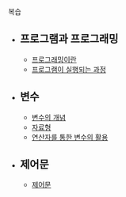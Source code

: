 복습

+ ## 프로그램과 프로그래밍
  + [프로그래밍이란](https://github.com/Hongyoosung/Cpp-Basic/blob/master/Programming.md)
  + [프로그램이 실행되는 과정](https://github.com/Hongyoosung/Cpp-Basic/blob/master/programcreate.md)



+ ## 변수
  + [변수의 개념](https://github.com/Hongyoosung/Cpp-Basic/blob/master/Valuable.md)
  + [자료형](https://github.com/Hongyoosung/Cpp-Basic/blob/master/Data%20types.md)
  + [연산자를 통한 변수의 활용](https://github.com/Hongyoosung/Cpp-Basic/blob/master/Value%20Arithmetic.md)
  
  
+ ## 제어문
  + [제어문](https://github.com/Hongyoosung/Cpp-Basic/blob/master/Control%20Statement.md)
